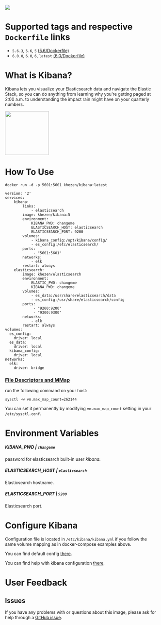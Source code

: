 [![](https://images.microbadger.com/badges/image/khezen/kibana.svg)](https://hub.docker.com/r/khezen/kibana/)
# Supported tags and respective `Dockerfile` links

* `5.6.3`, `5.6`, `5` [(5.6/Dockerfile)](https://github.com/Khezen/docker-kibana/blob/5.6/Dockerfile)
* `6.0.0`, `6.0`, `6`, `latest` [(6.0/Dockerfile)](https://github.com/Khezen/docker-kibana/blob/6.0/Dockerfile)

# What is Kibana?
Kibana lets you visualize your Elasticsearch data and navigate the Elastic Stack, so you can do anything from learning why you're getting paged at 2:00 a.m. to understanding the impact rain might have on your quarterly numbers.

[<img src="https://static-www.elastic.co/fr/assets/blt282ae2420e32fc38/icon-kibana-bb.svg?q=802" width="144" height="144">](https://www.elastic.co/fr/products/kibana)

# How To Use

```
docker run -d -p 5601:5601 khezen/kibana:latest   
```

```
version: '2'
services:
    kibana:
        links:
            - elasticsearch
        image: khezen/kibana:5
        environment:
            KIBANA_PWD: changeme
            ELASTICSEARCH_HOST: elasticsearch
            ELASTICSEARCH_PORT: 9200
        volumes:
            - kibana_config:/opt/kibana/config/
            - es_config:/etc/elasticsearch/
        ports:
             - "5601:5601"
        networks:
            - elk
        restart: always
    elasticsearch:
        image: khezen/elasticsearch
        environment:
            ELASTIC_PWD: changeme
            KIBANA_PWD: changeme
        volumes:
            - es_data:/usr/share/elasticsearch/data
            - es_config:/usr/share/elasticsearch/config
        ports:
             - "9200:9200"
             - "9300:9300"
        networks:
            - elk
        restart: always
volumes:
  es_config:
    driver: local
  es_data:
    driver: local
  kibana_config:
    driver: local
networks:
  elk:
    driver: bridge
```

### [File Descriptors and MMap](https://www.elastic.co/guide/en/elasticsearch/guide/current/_file_descriptors_and_mmap.html)

run the following command on your host:
```
sysctl -w vm.max_map_count=262144
```
You can set it permanently by modifying `vm.max_map_count` setting in your `/etc/sysctl.conf`.
# Environment Variables

##### KIBANA_PWD | `changeme`
password for elasticsearch built-in user *kibana*.

##### ELASTICSEARCH_HOST | `elasticsearch`
Elasticsearch hostname.

##### ELASTICSEARCH_PORT | `9200`
Elasticsearch port.

# Configure Kibana

Configuration file is located in `/etc/kibana/kibana.yml` if you follow the same volume mapping as in docker-compose examples above.

You can find default config [there](https://github.com/Khezen/docker-kibana/blob/master/config/default.yml).

You can find help with kibana configuration [there](https://www.elastic.co/guide/en/kibana/current/settings.html).

# User Feedback
## Issues
If you have any problems with or questions about this image, please ask for help through a [GitHub issue](https://github.com/Khezen/docker-kibana/issues).
